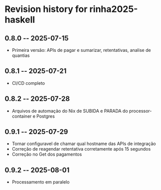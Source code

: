 # Revision history for rinha2025-haskell

## 0.8.0 -- 2025-07-15

* Primeira versão: APIs de pagar e sumarizar, retentativas, analise de quantias

## 0.8.1 -- 2025-07-21

* CI/CD completo

## 0.8.2 -- 2025-07-28

* Arquivos de automação do Nix de SUBIDA e PARADA do processor-container e Postgres

## 0.9.1 -- 2025-07-29

* Tornar configuravel de chamar qual hostname das APIs de integração
* Correção de reagendar retentativa corretamente após 15 segundos
* Correção no Get dos pagamentos

## 0.9.2 -- 2025-08-01

* Processamento em paralelo
